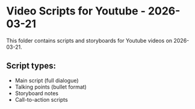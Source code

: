 # Video Scripts for Youtube - 2026-03-21

This folder contains scripts and storyboards for Youtube videos on 2026-03-21.

## Script types:
- Main script (full dialogue)
- Talking points (bullet format)
- Storyboard notes
- Call-to-action scripts
